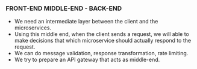 ### FRONT-END  MIDDLE-END - BACK-END
- We need an intermediate layer between the client and the microservices.
- Using this middle end, when the client sends a request, we will able to make decisions that which microservice should actually respond to the request.
- We can do message validation, response transformation, rate limiting.
- We try to prepare an API gateway that acts as middle-end.

